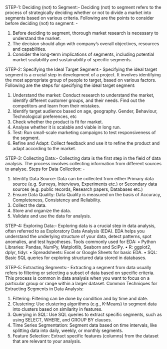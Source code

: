 STEP-1: Deciding (not) to Segment:- 
Deciding (not) to segment refers to the process of strategically deciding whether or not to divide a market into segments based on various criteria.
Following are the points to consider before deciding (not) to segment: -
1.	Before deciding to segment, thorough market research is necessary to understand the market.
2.	The decision should align with company’s overall objectives, resources and capabilities.
3.	Consider the long-term implications of segments, including potential market scalability and sustainability of specific segments.
   
STEP-2: Specifying the Ideal Target Segment:- 
Specifying the ideal target segment is a crucial step in development of a project. It involves identifying the most appropriate group of people to target, based on various factors.
Following are the steps for specifying the ideal target segment:
1.	Understand the market: Conduct research to understand the market, identify different customer groups, and their needs. Find out the competitors and learn from their mistakes.
2.	Identify target audience based on age, geography. Gender, Behaviour, Technological preferences, etc
3.	Check whether the product is fit for market.
4.	Analyse whether it is scalable and viable in long run.
5.	Test: Run small-scale marketing campaigns to test responsiveness of the segment. 
6.	Refine and Adapt: Collect feedback and use it to refine the product and adapt according to the market.
   
STEP-3: Collecting Data:- 
Collecting data is the first step in the field of data analysis. The process involves collecting information from different sources to analyse. 
Steps for Data Collection: -
1.	Identify Data Source: Data can be collected from either Primary data source (e.g. Surveys, Interviews, Experiments etc.) or Secondary data sources (e.g. public records, Research papers, Databases etc.)
2.	Ensure Data Quality: Data Quality is measured on the basis of Accuracy, Completeness, Consistency and Reliability.
3.	Collect the data.
4.	Store and organize the data.
5.	 Validate and use the data for analysis.
   
STEP-4: Exploring Data:- 
Exploring data is a crucial step in data analysis, often referred to as Exploratory Data Analysis (EDA).
EDA helps you understand the underlying structure of your data, detect patterns, spot anomalies, and test hypotheses.
Tools commonly used for EDA:
•	Python Libraries: Pandas, NumPy, Matplotlib, Seaborn and SciPy.
•	R: ggplot2, dplyr, tidyr.
•	Spreadsheets: Excel or Google Sheets for basic EDA.
•	SQL: Basic SQL queries for exploring structured data stored in databases.

STEP-5: Extracting Segments:- 
Extracting a segment from data usually refers to filtering or selecting a subset of data based on specific criteria. This process is common in data analysis when you want to focus on a particular group or range within a larger dataset.
Common Techniques for Extracting Segments in Data Analysis:
1.	Filtering: Filtering can be done by condition and by time and date.
2.	Clustering: Use clustering algorithms (e.g., K-Means) to segment data into clusters based on similarity in features.
3.	Querying in SQL: Use SQL queries to extract specific segments, such as using SELECT, WHERE, and GROUP BY clauses.
4.	Time Series Segmentation: Segment data based on time intervals, like splitting data into daily, weekly, or monthly segments.
5.	Feature Selection: Extract specific features (columns) from the dataset that are relevant to your analysis.
